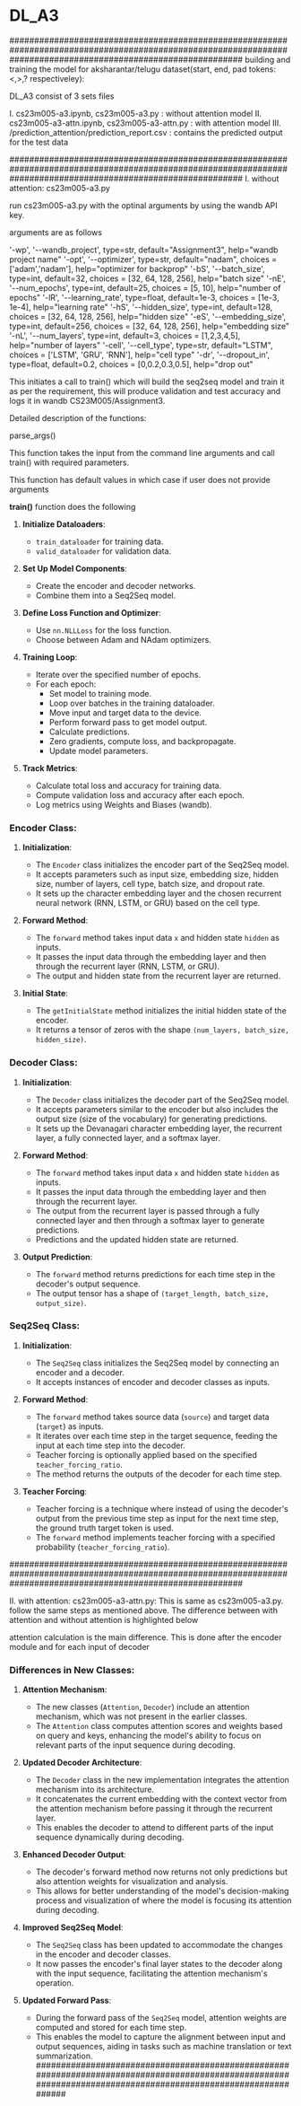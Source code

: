 # DL_A3
###############################################################################################################################################################
building and training the model for aksharantar/telugu dataset(start, end, pad tokens: <,>,? respectiveley): 

DL_A3 consist of 3 sets files

I. cs23m005-a3.ipynb, cs23m005-a3.py : without attention model
II. cs23m005-a3-attn.ipynb, cs23m005-a3-attn.py : with attention model
III. /prediction_attention/prediction_report.csv : contains the predicted output for the test data

###############################################################################################################################################################
I. without attention: cs23m005-a3.py

run cs23m005-a3.py with the optinal arguments by using the wandb API key.

arguments are as follows

'-wp', '--wandb_project', type=str, default="Assignment3", help="wandb project name"
'-opt', '--optimizer', type=str, default="nadam", choices = ['adam','nadam'], help="optimizer for backprop"
'-bS', '--batch_size', type=int, default=32, choices = [32, 64, 128, 256], help="batch size"
'-nE', '--num_epochs', type=int, default=25, choices = [5, 10], help="number of epochs"
'-lR', '--learning_rate', type=float, default=1e-3, choices = [1e-3, 1e-4], help="learning rate"
'-hS', '--hidden_size', type=int, default=128, choices = [32, 64, 128, 256], help="hidden size"
'-eS', '--embedding_size', type=int, default=256, choices = [32, 64, 128, 256], help="embedding size"
'-nL', '--num_layers', type=int, default=3, choices = [1,2,3,4,5], help="number of layers"
'-cell', '--cell_type', type=str, default="LSTM", choices = ['LSTM', 'GRU', 'RNN'], help="cell type"
'-dr', '--dropout_in', type=float, default=0.2, choices = [0,0.2,0.3,0.5], help="drop out"

This initiates a call to train() which will build the seq2seq model and train it as per the requirement, this will produce validation and test accuracy and logs it in wandb CS23M005/Assignment3.

Detailed description of the functions:

parse_args()

This function takes the input from the command line arguments and call train() with required parameters.

This function has default values in which case if user does not provide arguments

**train()** function does the following

1. **Initialize Dataloaders**:
   - `train_dataloader` for training data.
   - `valid_dataloader` for validation data.

2. **Set Up Model Components**:
   - Create the encoder and decoder networks.
   - Combine them into a Seq2Seq model.

3. **Define Loss Function and Optimizer**:
   - Use `nn.NLLLoss` for the loss function.
   - Choose between Adam and NAdam optimizers.

4. **Training Loop**:
   - Iterate over the specified number of epochs.
   - For each epoch:
     - Set model to training mode.
     - Loop over batches in the training dataloader.
     - Move input and target data to the device.
     - Perform forward pass to get model output.
     - Calculate predictions.
     - Zero gradients, compute loss, and backpropagate.
     - Update model parameters.

5. **Track Metrics**:
   - Calculate total loss and accuracy for training data.
   - Compute validation loss and accuracy after each epoch.
   - Log metrics using Weights and Biases (wandb).
     
### Encoder Class:

1. **Initialization**:
   - The `Encoder` class initializes the encoder part of the Seq2Seq model.
   - It accepts parameters such as input size, embedding size, hidden size, number of layers, cell type, batch size, and dropout rate.
   - It sets up the character embedding layer and the chosen recurrent neural network (RNN, LSTM, or GRU) based on the cell type.

2. **Forward Method**:
   - The `forward` method takes input data `x` and hidden state `hidden` as inputs.
   - It passes the input data through the embedding layer and then through the recurrent layer (RNN, LSTM, or GRU).
   - The output and hidden state from the recurrent layer are returned.

3. **Initial State**:
   - The `getInitialState` method initializes the initial hidden state of the encoder.
   - It returns a tensor of zeros with the shape `(num_layers, batch_size, hidden_size)`.

### Decoder Class:

1. **Initialization**:
   - The `Decoder` class initializes the decoder part of the Seq2Seq model.
   - It accepts parameters similar to the encoder but also includes the output size (size of the vocabulary) for generating predictions.
   - It sets up the Devanagari character embedding layer, the recurrent layer, a fully connected layer, and a softmax layer.

2. **Forward Method**:
   - The `forward` method takes input data `x` and hidden state `hidden` as inputs.
   - It passes the input data through the embedding layer and then through the recurrent layer.
   - The output from the recurrent layer is passed through a fully connected layer and then through a softmax layer to generate predictions.
   - Predictions and the updated hidden state are returned.

3. **Output Prediction**:
   - The `forward` method returns predictions for each time step in the decoder's output sequence.
   - The output tensor has a shape of `(target_length, batch_size, output_size)`.

### Seq2Seq Class:

1. **Initialization**:
   - The `Seq2Seq` class initializes the Seq2Seq model by connecting an encoder and a decoder.
   - It accepts instances of encoder and decoder classes as inputs.

2. **Forward Method**:
   - The `forward` method takes source data (`source`) and target data (`target`) as inputs.
   - It iterates over each time step in the target sequence, feeding the input at each time step into the decoder.
   - Teacher forcing is optionally applied based on the specified `teacher_forcing_ratio`.
   - The method returns the outputs of the decoder for each time step.

3. **Teacher Forcing**:
   - Teacher forcing is a technique where instead of using the decoder's output from the previous time step as input for the next time step, the ground truth target token is used.
   - The `forward` method implements teacher forcing with a specified probability (`teacher_forcing_ratio`).

###############################################################################################################################################################

II. with attention: cs23m005-a3-attn.py:
This is same as cs23m005-a3.py. follow the same steps as mentioned above. The difference between with attention and without attention is highlighted below

attention calculation is the main difference. This is done after the encoder module and for each input of decoder

### Differences in New Classes:

1. **Attention Mechanism**:
   - The new classes (`Attention`, `Decoder`) include an attention mechanism, which was not present in the earlier classes.
   - The `Attention` class computes attention scores and weights based on query and keys, enhancing the model's ability to focus on relevant parts of the input sequence during decoding.

2. **Updated Decoder Architecture**:
   - The `Decoder` class in the new implementation integrates the attention mechanism into its architecture.
   - It concatenates the current embedding with the context vector from the attention mechanism before passing it through the recurrent layer.
   - This enables the decoder to attend to different parts of the input sequence dynamically during decoding.

3. **Enhanced Decoder Output**:
   - The decoder's forward method now returns not only predictions but also attention weights for visualization and analysis.
   - This allows for better understanding of the model's decision-making process and visualization of where the model is focusing its attention during decoding.

4. **Improved Seq2Seq Model**:
   - The `Seq2Seq` class has been updated to accommodate the changes in the encoder and decoder classes.
   - It now passes the encoder's final layer states to the decoder along with the input sequence, facilitating the attention mechanism's operation.

5. **Updated Forward Pass**:
   - During the forward pass of the `Seq2Seq` model, attention weights are computed and stored for each time step.
   - This enables the model to capture the alignment between input and output sequences, aiding in tasks such as machine translation or text summarization.
###############################################################################################################################################################
   
